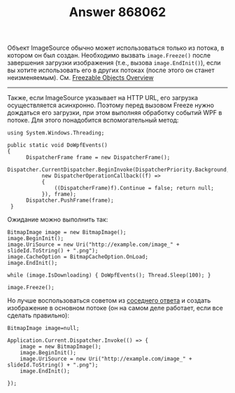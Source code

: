 ﻿---
title: "Answer 868062"
se.owner.user_id: 240512
se.owner.display_name: "MSDN.WhiteKnight"
se.owner.link: "https://ru.stackoverflow.com/users/240512/msdn-whiteknight"
se.answer_id: 868062
se.question_id: 866956
se.post_type: answer
se.score: 1
se.is_accepted: True
---
<p>Объект ImageSource обычно может использоваться только из потока, в котором он был создан. Необходимо вызвать <code>image.Freeze()</code> после завершения загрузки изображения (т.е., вызова <code>image.EndInit()</code>), если вы хотите использовать его в других потоках (после этого он станет неизменяемым). См. <a href="https://docs.microsoft.com/ru-ru/dotnet/framework/wpf/advanced/freezable-objects-overview" rel="nofollow noreferrer">Freezable Objects Overview</a></p>

<hr>

<p>Также, если ImageSource указывает на HTTP URL, его загрузка осуществляется асинхронно. Поэтому перед вызовом Freeze нужно дождаться его загрузки, при этом выполняя обработку событий WPF в потоке. Для этого понадобится вспомогательный метод:</p>

<pre><code>using System.Windows.Threading;

public static void DoWpfEvents()
{
      DispatcherFrame frame = new DispatcherFrame();
      Dispatcher.CurrentDispatcher.BeginInvoke(DispatcherPriority.Background,
           new DispatcherOperationCallback((f) =&gt;
           {
               ((DispatcherFrame)f).Continue = false; return null;
           }), frame);
      Dispatcher.PushFrame(frame);
 } 
</code></pre>

<p>Ожидание можно выполнить так:</p>

<pre><code>BitmapImage image = new BitmapImage();
image.BeginInit();
image.UriSource = new Uri("http://example.com/image_" + slideId.ToString() + ".png");
image.CacheOption = BitmapCacheOption.OnLoad;
image.EndInit();

while (image.IsDownloading) { DoWpfEvents(); Thread.Sleep(100); }                     

image.Freeze();
</code></pre>

<p>Но лучше воспользоваться советом из <a href="https://ru.stackoverflow.com/a/867086/240512">соседнего ответа</a> и создать изображение в основном потоке (он на самом деле работает, если все сделать правильно):</p>

<pre><code>BitmapImage image=null;

Application.Current.Dispatcher.Invoke(() =&gt; {
    image = new BitmapImage();
    image.BeginInit();
    image.UriSource = new Uri("http://example.com/image_" + slideId.ToString() + ".png");        
    image.EndInit();

});
</code></pre>
